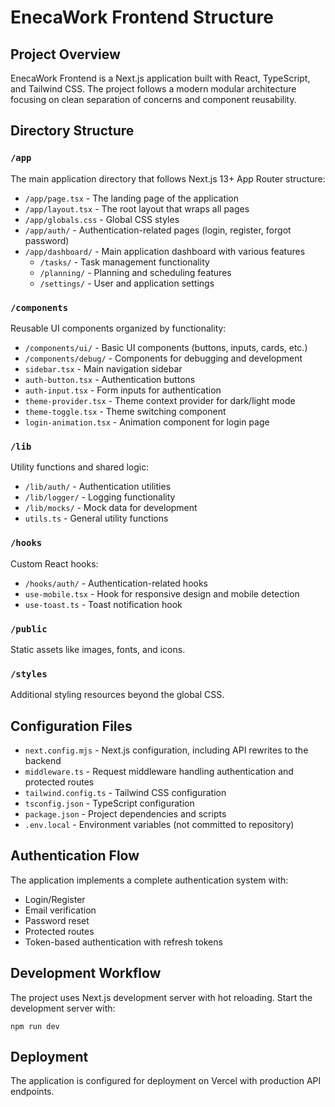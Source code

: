 # EnecaWork Frontend Structure

## Project Overview
EnecaWork Frontend is a Next.js application built with React, TypeScript, and Tailwind CSS. The project follows a modern modular architecture focusing on clean separation of concerns and component reusability.

## Directory Structure

### `/app`
The main application directory that follows Next.js 13+ App Router structure:
- `/app/page.tsx` - The landing page of the application
- `/app/layout.tsx` - The root layout that wraps all pages
- `/app/globals.css` - Global CSS styles
- `/app/auth/` - Authentication-related pages (login, register, forgot password)
- `/app/dashboard/` - Main application dashboard with various features
  - `/tasks/` - Task management functionality
  - `/planning/` - Planning and scheduling features
  - `/settings/` - User and application settings

### `/components`
Reusable UI components organized by functionality:
- `/components/ui/` - Basic UI components (buttons, inputs, cards, etc.)
- `/components/debug/` - Components for debugging and development
- `sidebar.tsx` - Main navigation sidebar
- `auth-button.tsx` - Authentication buttons
- `auth-input.tsx` - Form inputs for authentication
- `theme-provider.tsx` - Theme context provider for dark/light mode
- `theme-toggle.tsx` - Theme switching component
- `login-animation.tsx` - Animation component for login page

### `/lib`
Utility functions and shared logic:
- `/lib/auth/` - Authentication utilities
- `/lib/logger/` - Logging functionality
- `/lib/mocks/` - Mock data for development
- `utils.ts` - General utility functions

### `/hooks`
Custom React hooks:
- `/hooks/auth/` - Authentication-related hooks
- `use-mobile.tsx` - Hook for responsive design and mobile detection
- `use-toast.ts` - Toast notification hook

### `/public`
Static assets like images, fonts, and icons.

### `/styles`
Additional styling resources beyond the global CSS.

## Configuration Files
- `next.config.mjs` - Next.js configuration, including API rewrites to the backend
- `middleware.ts` - Request middleware handling authentication and protected routes
- `tailwind.config.ts` - Tailwind CSS configuration
- `tsconfig.json` - TypeScript configuration
- `package.json` - Project dependencies and scripts
- `.env.local` - Environment variables (not committed to repository)

## Authentication Flow
The application implements a complete authentication system with:
- Login/Register
- Email verification
- Password reset
- Protected routes
- Token-based authentication with refresh tokens


## Development Workflow
The project uses Next.js development server with hot reloading. Start the development server with:
```
npm run dev
```

## Deployment
The application is configured for deployment on Vercel with production API endpoints.
